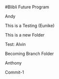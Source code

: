 #Blibli Future Program

Andy

This is a Testing (Eunike)

This is a new Folder

Test: Alvin

Becoming Branch Folder

Anthony

Commit-1
